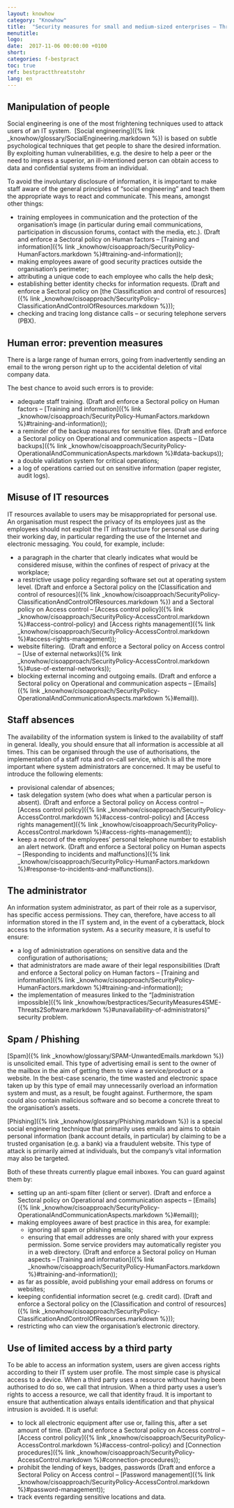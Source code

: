 ```yaml
---
layout: knowhow
category: "Knowhow"
title:  "Security measures for small and medium-sized enterprises – Threats to human resources"
menutitle:
logo:
date:  2017-11-06 00:00:00 +0100
short:
categories: f-bestpract
toc: true
ref: bestpractthreatstohr
lang: en
---
```

## Manipulation of people
Social engineering is one of the most frightening techniques used to attack users of an IT system.  [Social engineering]({% link _knowhow/glossary/SocialEngineering.markdown %}) is based on subtle psychological techniques that get people to share the desired information.  By exploiting human vulnerabilities, e.g. the desire to help a peer or the need to impress a superior, an ill-intentioned person can obtain access to data and confidential systems from an individual.

To avoid the involuntary disclosure of information, it is important to make staff aware of the general principles of “social engineering” and teach them the appropriate ways to react and communicate. This means, amongst other things:

* training employees in communication and the protection of the organisation’s image (in particular during email communications, participation in discussion forums, contact with the media, etc.). (Draft and enforce a Sectoral policy on Human factors – [Training and information]({% link _knowhow/cisoapproach/SecurityPolicy-HumanFactors.markdown %}#training-and-information));
* making employees aware of good security practices outside the organisation’s perimeter;
* attributing a unique code to each employee who calls the help desk;
* establishing better identity checks for information requests. (Draft and enforce a Sectoral policy on [the Classification and control of resources]({% link _knowhow/cisoapproach/SecurityPolicy-ClassificationAndControlOfResources.markdown %}));
* checking and tracing long distance calls – or securing telephone servers (PBX).

## Human error: prevention measures
There is a large range of human errors, going from inadvertently sending an email to the wrong person right up to the accidental deletion of vital company data.

The best chance to avoid such errors is to provide:

* adequate staff training. (Draft and enforce a Sectoral policy on Human factors – [Training and information]({% link _knowhow/cisoapproach/SecurityPolicy-HumanFactors.markdown %}#training-and-information));
* a reminder of the backup measures for sensitive files. (Draft and enforce a Sectoral policy on Operational and communication aspects – [Data backups]({% link _knowhow/cisoapproach/SecurityPolicy-OperationalAndCommunicationAspects.markdown %}#data-backups));
* a double validation system for critical operations;
* a log of operations carried out on sensitive information (paper register, audit logs).

## Misuse of IT resources
IT resources available to users may be misappropriated for personal use.  An organisation must respect the privacy of its employees just as the employees should not exploit the IT infrastructure for personal use during their working day, in particular regarding the use of the Internet and electronic messaging. You could, for example, include:

* a paragraph in the charter that clearly indicates what would be considered misuse, within the confines of respect of privacy at the workplace;
* a restrictive usage policy regarding software set out at operating system level. (Draft and enforce a Sectoral policy on the [Classification and control of resources]({% link _knowhow/cisoapproach/SecurityPolicy-ClassificationAndControlOfResources.markdown %}) and a Sectoral policy on Access control – [Access control policy]({% link _knowhow/cisoapproach/SecurityPolicy-AccessControl.markdown %}#access-control-policy) and [Access rights management]({% link _knowhow/cisoapproach/SecurityPolicy-AccessControl.markdown %}#access-rights-management));
* website filtering.  (Draft and enforce a Sectoral policy on Access control – [Use of external networks]({% link _knowhow/cisoapproach/SecurityPolicy-AccessControl.markdown %}#use-of-external-networks));
* blocking external incoming and outgoing emails. (Draft and enforce a Sectoral policy on Operational and communication aspects – [Emails]({% link _knowhow/cisoapproach/SecurityPolicy-OperationalAndCommunicationAspects.markdown %}#email)).

## Staff absences
The availability of the information system is linked to the availability of staff in general. Ideally, you should ensure that all information is accessible at all times. This can be organised through the use of authorisations, the implementation of a staff rota and on-call service, which is all the more important where system administrators are concerned. It may be useful to introduce the following elements:

* provisional calendar of absences;
* task delegation system (who does what when a particular person is absent). (Draft and enforce a Sectoral policy on Access control – [Access control policy]({% link _knowhow/cisoapproach/SecurityPolicy-AccessControl.markdown %}#access-control-policy) and [Access rights management]({% link _knowhow/cisoapproach/SecurityPolicy-AccessControl.markdown %}#access-rights-management));
* keep a record of the employees’ personal telephone number to establish an alert network. (Draft and enforce a Sectoral policy on Human aspects – [Responding to incidents and malfunctions]({% link _knowhow/cisoapproach/SecurityPolicy-HumanFactors.markdown %}#response-to-incidents-and-malfunctions)).

## The administrator
An information system administrator, as part of their role as a supervisor, has specific access permissions. They can, therefore, have access to all information stored in the IT system and, in the event of a cyberattack, block access to the information system. As a security measure, it is useful to ensure:

* a log of administration operations on sensitive data and the configuration of authorisations;
* that administrators are made aware of their legal responsibilities (Draft and enforce a Sectoral policy on Human factors – [Training and information]({% link _knowhow/cisoapproach/SecurityPolicy-HumanFactors.markdown %}#training-and-information));
* the implementation of measures linked to the “[administration impossible]({% link _knowhow/bestpractices/SecurityMeasures4SME-Threats2Software.markdown %}#unavailability-of-administrators)” security problem.

## Spam / Phishing
[Spam]({% link _knowhow/glossary/SPAM-UnwantedEmails.markdown %}) is unsolicited email. This type of advertising email is sent to the owner of the mailbox in the aim of getting them to view a service/product or a website. In the best-case scenario, the time wasted and electronic space taken up by this type of email may unnecessarily overload an information system and must, as a result, be fought against. Furthermore, the spam could also contain malicious software and so become a concrete threat to the organisation’s assets.

[Phishing]({% link _knowhow/glossary/Phishing.markdown %}) is a special social engineering technique that primarily uses emails and aims to obtain personal information (bank account details, in particular) by claiming to be a trusted organisation (e.g. a bank) via a fraudulent website. This type of attack is primarily aimed at individuals, but the company’s vital information may also be targeted.

Both of these threats currently plague email inboxes. You can guard against them by:

* setting up an anti-spam filter (client or server). (Draft and enforce a Sectoral policy on Operational and communication aspects – [Emails]({% link _knowhow/cisoapproach/SecurityPolicy-OperationalAndCommunicationAspects.markdown %}#email));
* making employees aware of best practice in this area, for example:
  * ignoring all spam or phishing emails;
  * ensuring that email addresses are only shared with your express permission. Some service providers may automatically register you in a web directory. (Draft and enforce a Sectoral policy on Human aspects – [Training and information]({% link _knowhow/cisoapproach/SecurityPolicy-HumanFactors.markdown %}#training-and-information));
* as far as possible, avoid publishing your email address on forums or websites;
* keeping confidential information secret (e.g. credit card). (Draft and enforce a Sectoral policy on the [Classification and control of resources]({% link _knowhow/cisoapproach/SecurityPolicy-ClassificationAndControlOfResources.markdown %}));
* restricting who can view the organisation’s electronic directory.

## Use of limited access by a third party
To be able to access an information system, users are given access rights according to their IT system user profile. The most simple case is physical access to a device. When a third party uses a resource without having been authorised to do so, we call that intrusion. When a third party uses a user’s rights to access a resource, we call that identity fraud. It is important to ensure that authentication always entails identification and that physical intrusion is avoided. It is useful:

* to lock all electronic equipment after use or, failing this, after a set amount of time. (Draft and enforce a Sectoral policy on Access control – [Access control policy]({% link _knowhow/cisoapproach/SecurityPolicy-AccessControl.markdown %}#access-control-policy) and [Connection procedures]({% link _knowhow/cisoapproach/SecurityPolicy-AccessControl.markdown %}#connection-procedures));
* prohibit the lending of keys, badges, passwords (Draft and enforce a Sectoral Policy on Access control – [Password management]({% link _knowhow/cisoapproach/SecurityPolicy-AccessControl.markdown %}#password-management));
* track events regarding sensitive locations and data.
